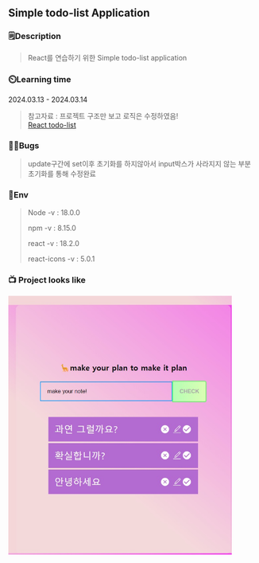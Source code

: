 ## Simple todo-list Application

### 🗒️Description
> React를 연습하기 위한 Simple todo-list application

### ⏲️Learning time

 2024.03.13 - 2024.03.14

> 참고자료 : 프로젝트 구조만 보고 로직은 수정하였음! <br>
> [React todo-list](https://velog.io/@harimad/SeSAC-Front-end-React%EB%A1%9C-%EA%B0%84%EB%8B%A8%ED%95%9C-%ED%95%A0%EC%9D%BC-%EC%95%B1-%EB%A7%8C%EB%93%A4%EA%B8%B0)

### 👨‍🔧Bugs

> update구간에 set이후 초기화를 하지않아서 input박스가 사라지지 않는 부분 초기화를 통해 수정완료

### 🌴Env
> Node -v : 18.0.0
>
> npm -v : 8.15.0
>
> react -v : 18.2.0
>
> react-icons -v : 5.0.1

### 📺 Project looks like
<img src="https://github.com/kaleb96/todo-list/blob/main/main.jpg" width="450px">
